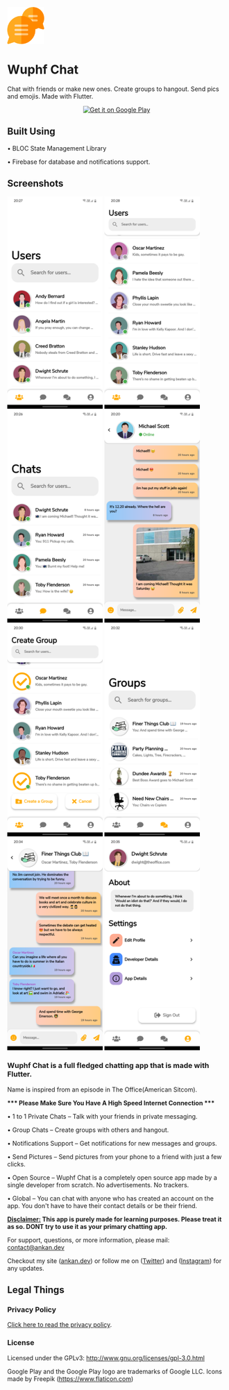 <img src='screenshots/icon.png' width='85px'/>

# Wuphf Chat 

Chat with friends or make new ones. Create groups to hangout. Send pics and emojis. Made with Flutter.

<p align="center">
<a href='https://play.google.com/store/apps/details?id=dev.ankan.wuphf_chat'><img alt='Get it on Google Play' src='https://play.google.com/intl/en_us/badges/images/generic/en_badge_web_generic.png' height='100px'/></a>
  </p>
  
## Built Using

• BLOC State Management Library

• Firebase for database and notifications support.

## Screenshots
<img src="screenshots/ss1.png" width = 220> <img src="screenshots/ss2.png" width = 220> <img src="screenshots/ss3.png" width = 220> <img src="screenshots/ss4.png" width = 220> <img src="screenshots/ss5.png" width = 220> <img src="screenshots/ss6.png" width = 220> <img src="screenshots/ss7.png" width = 220> <img src="screenshots/ss8.png" width = 220>

### Wuphf Chat is a full fledged chatting app that is made with Flutter.

Name is inspired from an episode in The Office(American Sitcom).

<b>*** Please Make Sure You Have A High Speed Internet Connection ***</b>

• 1 to 1 Private Chats – Talk with your friends in private messaging.

• Group Chats – Create groups with others and hangout.

• Notifications Support – Get notifications for new messages and groups.

• Send Pictures – Send pictures from your phone to a friend with just a few clicks.

• Open Source – Wuphf Chat is a completely open source app made by a single developer from scratch. No advertisements. No trackers.

• Global – You can chat with anyone who has created an account on the app. You don't have to have their contact details or be their friend.

<b>
<u>Disclaimer:</u>
This app is purely made for learning purposes. Please treat it as so. DONT try to use it as your primary chatting app.
</b>

For support, questions, or more information, please mail: contact@ankan.dev

Checkout my site ([ankan.dev](https://ankan.dev)) or follow me on ([Twitter](https://twitter.com/ankan_sikdar)) and ([Instagram](https://www.instagram.com/ankan_sikdar)) for any updates.

## Legal Things
### Privacy Policy
[Click here to read the privacy policy](https://wuphf-chat-privacy-policy.web.app).

### License

Licensed under the GPLv3: http://www.gnu.org/licenses/gpl-3.0.html

Google Play and the Google Play logo are trademarks of Google LLC.
Icons made by Freepik (https://www.flaticon.com)
